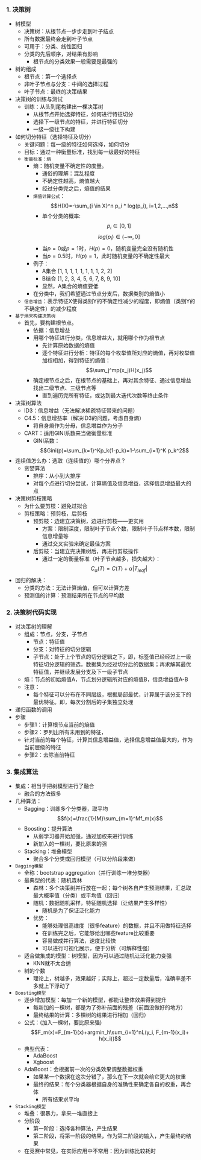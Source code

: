### 1. 决策树
- 树模型
  - 决策树：从根节点一步步走到叶子结点
  - 所有数据最终会走到叶子节点
  - 可用于：分类、线性回归
  - 分类的先后顺序，对结果有影响
    - 根节点的分类效果一般需要是最强的
- 树的组成
  - 根节点：第一个选择点
  - 非叶子节点与分支：中间的选择过程
  - 叶子节点：最终的决策结果
- 决策树的训练与测试
  - 训练：从头到尾构建出一棵决策树
    - 从根节点开始选择特征，如何进行特征切分
    - 选择下一级节点的特征，并进行特征切分
    - 一级一级往下构建
- 如何切分特征（选择特征及切分）
  - 关键问题：每一级的特征如何选择，如何切分
  - 目标：通过一种衡量标准，找到每一级最好的特征
  - `衡量标准：熵`
    - 熵：随机变量不确定性的度量。
      - 通俗的理解：混乱程度
      - 不确定性越高，熵值越大
      - 经过分类完之后，熵值的结果
    - `熵值计算公式`：$$H(X)=-\sum_{i \in X}^n p_i * log(p_i), i=1,2,...,n$$
      - 单个分类的概率: $$p_i \in [0, 1]$$ $$log(p_i) \in (-\infty, 0]$$
      - 当$p=0$或$p=1$时，$H(p)=0$，随机变量完全没有随机性
      - 当$p=0.5$时，$H(p)=1$，此时随机变量的不确定性最大
    - 例子：
      - A集合 [1, 1, 1, 1, 1, 1, 1, 1, 2, 2]
      - B结合 [1, 2, 3, 4, 5, 6, 7, 8, 9, 10]
      - 显然，A集合的熵值要低
    - 在分类中，我们希望通过节点分支后，数据类别的熵值小
  - `信息增益`：表示特征X使得类别Y的不确定性减少的程度，即熵值（类别Y的不确定性）的减少程度
- `基于熵来构建决策树`
  - 首先，要构建根节点。
    - 依据：信息增益
    - 用哪个特征进行分类，信息增益大，就用哪个作为根节点
      - 先计算原始数据的熵值
      - 逐个特征进行分析：特征的每个枚举值所对应的熵值，再对枚举值加权相加，得到特征的熵值： $$\sum_j^mp(x_j)H(x_j)$$
    - 确定根节点之后，在根节点的基础上，再对其余特征、通过信息增益找出二级节点、三级节点等
      - 直到遍历完所有特征，或达到最大迭代次数等终止条件
- 决策树算法
  - ID3：信息增益（无法解决稀疏特征带来的问题）
  - C4.5：信息增益率（解决ID3的问题，考虑自身熵）
    - 将自身熵作为分母，信息增益作为分子
  - CART：适用GINI系数来当做衡量标准
    - GINI系数：$$Gini(p)=\sum_{k=1}^Kp_k(1-p_k)=1-\sum_{i=1}^K p_k^2$$
- 连续值怎么办：选取（连续值的）哪个分界点？
  - 贪婪算法
    - 排序：从小到大排序
    - 对每个点进行切分尝试，计算熵值及信息增益，选择信息增益最大的点
- 决策树剪枝策略
  - 为什么要剪枝：避免过拟合
  - 剪枝策略：预剪枝，后剪枝
    - 预剪枝：边建立决策树，边进行剪枝——更实用
      - 方案：限制深度，限制叶子节点个数，限制叶子节点样本数，限制信息增量等
      - 通过交叉实验来确定最佳方案
    - 后剪枝：当建立完决策树后，再进行剪枝操作
      - 通过一定的衡量标准（叶子节点越多，损失越大）：$$C_\alpha(T)=C(T)+\alpha|T_{leaf}|$$
- 回归的解决：
  - 分类的方法：无法计算熵值，但可以计算方差
  - 预测值的计算：预测结果所在节点的平均数

### 2. 决策树代码实现
- 对决策树的理解
  - 组成：节点，分支，子节点
    - 节点：特征值
    - 分支：对特征的切分逻辑
    - 子节点：处于上个节点的切分逻辑之下，即，标签值已经经过上一级特征切分逻辑的筛选，数据集为经过切分后的数据集；再求解其最优特征值，并继续发展分支及下一级子节点
  - 熵：节点的初始熵值A，节点划分逻辑所对应的熵值B，信息增益值A-B
  - 注意：
    - 每个特征可以分布在不同层级，根据局部最优，计算属于该分支下的最优特征。即，每次分割后的子集独立处理
- 递归函数的调用
- 步骤
  - 步骤1：计算根节点当前的熵值
  - 步骤2：罗列出所有未用到的特征，
  - 针对当前的每个特征，计算其信息增益值，选择信息增益值最大的，作为当前层级的特征
  - 步骤2：去除当前特征

### 3. 集成算法
- 集成：相当于把树模型进行了融合
  - 融合的方法很多
- 几种算法：
  - Bagging：训练多个分类器，取平均 $$f(x)=\frac{1}{M}\sum_{m=1}^Mf_m(x)$$
  - Boosting：提升算法
    - 从弱学习器开始加强，通过加权来进行训练
    - 新加入的一棵树，要比原来的强
  - Stacking：堆叠模型
    - 聚合多个分类或回归模型（可以分阶段来做）
- `Bagging模型`
  - 全称：bootstrap aggregation（并行训练一堆分类器）
  - 最典型的代表：随机森林
    - 森林：多个决策树并行放在一起；每个树各自产生预测结果，汇总取最大概率值（分类）或平均值（回归）
    - 随机：数据随机采样，特征随机选择（让结果产生多样性）
      - 随机是为了保证泛化能力
    - 优势：
      - 能够处理很高维度（很多feature）的数据，并且不用做特征选择
      - 在训练完之后，它能够给出哪些feature比较重要
      - 容易做成并行算法，速度比较快
      - 可以进行可视化展示，便于分析（可解释性强）
  - 适合做集成的模型：树模型，因为可以通过随机让泛化能力变强
    - KNN就不太合适
  - 树的个数
    - 理论上，树越多，效果越好；实际上，超过一定数量后，准确率差不多就上下浮动了
- `Boosting模型`
  - 逐步增加模型：每加一个新的模型，都能让整体效果得到提升
    - 每新加的一棵树，都是为了弥补前面的残差（前面没做好的地方）
    - 最终结果的计算：多棵树的结果进行相加（回归）
  - 公式：(加入一棵树，要比原来强) $$F_m(x)=F_{m-1}(x)+argmin_h\sum_{i=1}^nL(y_i, F_{m-1}(x_i)+ h(x_i))$$
  - 典型代表：
    - AdaBoost
    - Xgboost
  - AdaBoost：会根据前一次的分类效果调整数据权重
    - 如果某一个数据在这次分错了，那么在下一次就会给它更大的权重
    - 最终的结果：每个分类器根据自身的准确性来确定各自的权重，再合体
      - 所有结果求平均
- `Stacking模型`
  - 堆叠：很暴力，拿来一堆直接上
  - 分阶段
    - 第一阶段：选择各种算法，产生结果
    - 第二阶段，将第一阶段的结果，作为第二阶段的输入，产生最终的结果
  - 在竞赛中常见，在实际应用中不常用：因为训练比较耗时